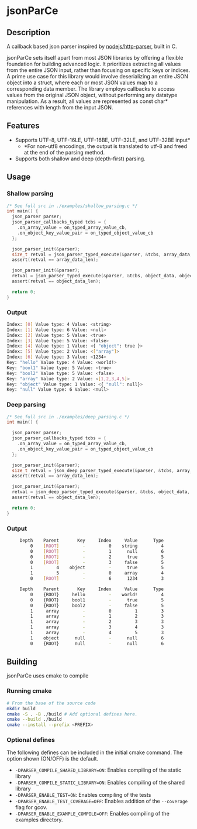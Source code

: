 # jsonParCe

## Description
A callback based json parser inspired by [nodejs/http-parser](https://github.com/nodejs/http-parser), built in C.

jsonParCe sets itself apart from most JSON libraries by offering a flexible foundation for building advanced logic. It prioritizes extracting all values from the entire JSON input, rather than focusing on specific keys or indices. A prime use case for this library would involve deserializing an entire JSON object into a struct, where each or most JSON values map to a corresponding data member. The library employs callbacks to access values from the original JSON object, without performing any datatype manipulation. As a result, all values are represented as const char* references with length from the input JSON.

## Features
 - Supports UTF-8, UTF-16LE, UTF-16BE, UTF-32LE, and UTF-32BE input*
    - *For non-utf8 encodings, the output is translated to utf-8 and freed at the end of the parsing method.
 - Supports both shallow and deep (depth-first) parsing.

## Usage
### Shallow parsing
```C
/* See full src in ./examples/shallow_parsing.c */
int main() {
  json_parser parser;
  json_parser_callbacks_typed tcbs = {
    .on_array_value = on_typed_array_value_cb,
    .on_object_key_value_pair = on_typed_object_value_cb
  };

  json_parser_init(&parser);
  size_t retval = json_parser_typed_execute(&parser, &tcbs, array_data, array_data_len);
  assert(retval == array_data_len);

  json_parser_init(&parser);
  retval = json_parser_typed_execute(&parser, &tcbs, object_data, object_data_len);
  assert(retval == object_data_len);

  return 0;
}
```
### Output
```bash
Index: [0] Value type: 4 Value: <string>
Index: [1] Value type: 6 Value: <null>
Index: [2] Value type: 5 Value: <true>
Index: [3] Value type: 5 Value: <false>
Index: [4] Value type: 1 Value: <{ "object": true }>
Index: [5] Value type: 2 Value: <["array"]>
Index: [6] Value type: 3 Value: <1234>
Key: "hello" Value type: 4 Value: <world!>
Key: "bool1" Value type: 5 Value: <true>
Key: "bool2" Value type: 5 Value: <false>
Key: "array" Value type: 2 Value: <[1,2,3,4,5]>
Key: "object" Value type: 1 Value: <{ "null": null}>
Key: "null" Value type: 6 Value: <null>
```
### Deep parsing
```C
/* See full src in ./examples/deep_parsing.c */
int main() {

  json_parser parser;
  json_parser_callbacks_typed tcbs = {
    .on_array_value = on_typed_array_value_cb,
    .on_object_key_value_pair = on_typed_object_value_cb
  };

  json_parser_init(&parser);
  size_t retval = json_deep_parser_typed_execute(&parser, &tcbs, array_data, array_data_len);
  assert(retval == array_data_len);

  json_parser_init(&parser);
  retval = json_deep_parser_typed_execute(&parser, &tcbs, object_data, object_data_len);
  assert(retval == object_data_len);

  return 0;
}
```

### Output
```bash
     Depth    Parent       Key     Index     Value      Type
         0    [ROOT]         -         0    string         4
         0    [ROOT]         -         1      null         6
         0    [ROOT]         -         2      true         5
         0    [ROOT]         -         3     false         5
         1         4    object         -      true         5
         1         5         -         0     array         4
         0    [ROOT]         -         6      1234         3

     Depth    Parent       Key     Index     Value      Type
         0    {ROOT}     hello         -    world!         4
         0    {ROOT}     bool1         -      true         5
         0    {ROOT}     bool2         -     false         5
         1     array         -         0         1         3
         1     array         -         1         2         3
         1     array         -         2         3         3
         1     array         -         3         4         3
         1     array         -         4         5         3
         1    object      null         -      null         6
         0    {ROOT}      null         -      null         6
```

## Building
jsonParCe uses cmake to compile
### Running cmake
```bash
# From the base of the source code
mkdir build
cmake -S . -B ./build # Add optional defines here.
cmake --build ./build
cmake --install --prefix <PREFIX>
```
### Optional defines
The following defines can be included in the initial cmake command. The option shown (ON/OFF) is the default.
 - `-DPARSER_COMPILE_SHARED_LIBRARY=ON`: Enables compiling of the static library
 - `-DPARSER_COMPILE_STATIC_LIBRARY=ON`: Enables compiling of the shared library
 - `-DPARSER_ENABLE_TEST=ON`: Enables compiling of the tests
 - `-DPARSER_ENABLE_TEST_COVERAGE=OFF`: Enables addition of the `--coverage` flag for gcov.
 - `-DPARSER_ENABLE_EXAMPLE_COMPILE=OFF`: Enables compiling of the examples directory.